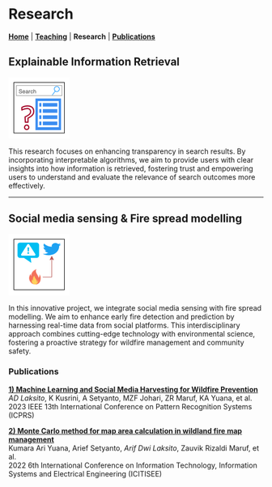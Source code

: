 # Research
**[Home](/)** | **[Teaching](/teach)** | **Research** | **[Publications](/publications)**

## Explainable Information Retrieval
![forest icon](assets/img/p_xir.png)

This research focuses on enhancing transparency in search results. By incorporating interpretable algorithms, we aim to provide users with clear insights into how information is retrieved, fostering trust and empowering users to understand and evaluate the relevance of search outcomes more effectively.

---

## Social media sensing & Fire spread modelling
![forest icon](assets/img/p_fire.png)

In this innovative project, we integrate social media sensing with fire spread modelling. We aim to enhance early fire detection and prediction by harnessing real-time data from social platforms. This interdisciplinary approach combines cutting-edge technology with environmental science, fostering a proactive strategy for wildfire management and community safety.

### Publications
**[1) Machine Learning and Social Media Harvesting for Wildfire Prevention](https://ieeexplore.ieee.org/abstract/document/10179001)**<br />
*AD Laksito*, K Kusrini, A Setyanto, MZF Johari, ZR Maruf, KA Yuana, et al.<br />
2023 IEEE 13th International Conference on Pattern Recognition Systems (ICPRS)

**[2) Monte Carlo method for map area calculation in wildland fire map management](https://ieeexplore.ieee.org/abstract/document/10057604)**<br />
Kumara Ari Yuana, Arief Setyanto, *Arif Dwi Laksito*, Zauvik Rizaldi Maruf, et al.<br />
2022 6th International Conference on Information Technology, Information Systems and Electrical Engineering (ICITISEE)
